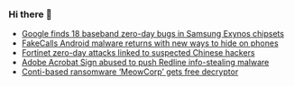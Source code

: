 ### Hi there 👋

<!--START_SECTION:feed-->
* [Google finds 18 baseband zero-day bugs in Samsung Exynos chipsets](https://www.bleepingcomputer.com/news/security/google-finds-18-baseband-zero-day-bugs-in-samsung-exynos-chipsets/)
* [FakeCalls Android malware returns with new ways to hide on phones](https://www.bleepingcomputer.com/news/security/fakecalls-android-malware-returns-with-new-ways-to-hide-on-phones/)
* [Fortinet zero-day attacks linked to suspected Chinese hackers](https://www.bleepingcomputer.com/news/security/fortinet-zero-day-attacks-linked-to-suspected-chinese-hackers/)
* [Adobe Acrobat Sign abused to push Redline info-stealing malware](https://www.bleepingcomputer.com/news/security/adobe-acrobat-sign-abused-to-push-redline-info-stealing-malware/)
* [Conti-based ransomware ‘MeowCorp’ gets free decryptor](https://www.bleepingcomputer.com/news/security/conti-based-ransomware-meowcorp-gets-free-decryptor/)
<!--END_SECTION:feed-->

<!--
**frankenk/frankenk** is a ✨ _special_ ✨ repository because its `README.md` (this file) appears on your GitHub profile.

Here are some ideas to get you started:

- 🔭 I’m currently working on ...
- 🌱 I’m currently learning ...
- 👯 I’m looking to collaborate on ...
- 🤔 I’m looking for help with ...
- 💬 Ask me about ...
- 📫 How to reach me: ...
- 😄 Pronouns: ...
- ⚡ Fun fact: ...
-->




